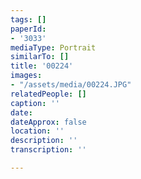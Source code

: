 ```yaml
---
tags: []
paperId:
- '3033'
mediaType: Portrait
similarTo: []
title: '00224'
images:
- "/assets/media/00224.JPG"
relatedPeople: []
caption: ''
date: 
dateApprox: false
location: ''
description: ''
transcription: ''

---
```

